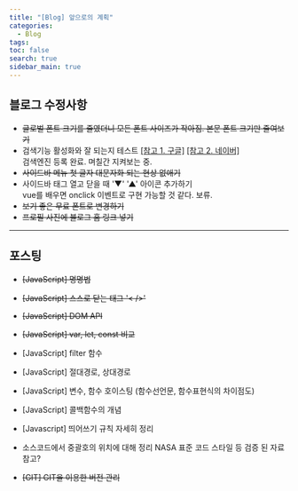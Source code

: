 ```yaml
---
title: "[Blog] 앞으로의 계획"
categories: 
  - Blog
tags: 
toc: false
search: true
sidebar_main: true
---
```


## 블로그 수정사항

* ~~글로벌 폰트 크기를 줄였더니 모든 폰트 사이즈가 작아짐. 본문 폰트 크기만 줄여보기~~
* 검색기능 활성화와 잘 되는지 테스트 [[참고 1. 구글]](https://gmlwjd9405.github.io/2017/10/20/include-blog-in-a-GoogleSearchEngine.html) [[참고 2. 네이버]](https://gmlwjd9405.github.io/2017/10/21/include-blog-in-a-NaverSearchEngine.html)  
검색엔진 등록 완료. 며칠간 지켜보는 중.
* ~~사이드바 메뉴 첫 글자 대문자화 되는 현상 없애기~~
* 사이드바 태그 열고 닫을 때 '▼' '▲' 아이콘 추가하기  
vue를 배우면 onclick 이벤트로 구현 가능할 것 같다. 보류.
* ~~보기 좋은 무료 폰트로 변경하기~~
* ~~프로필 사진에 블로그 홈 링크 넣기~~

---

## 포스팅

* ~~[JavaScript] 명명법~~
* ~~[JavaScript] 스스로 닫는 태그 '< />'~~
* ~~[JavaScript] DOM API~~
* ~~[JavaScript] var, let, const 비교~~
* [JavaScript] filter 함수
* [JavaScript] 절대경로, 상대경로
* [JavaScript] 변수, 함수 호이스팅 (함수선언문, 함수표현식의 차이점도)
* [JavaScript] 콜백함수의 개념
* [Javascript] 띄어쓰기 규칙 자세히 정리

* 소스코드에서 중괄호의 위치에 대해 정리
NASA 표준 코드 스타일 등 검증 된 자료 참고?

-  ~~[GIT] GIT을 이용한 버전 관리~~